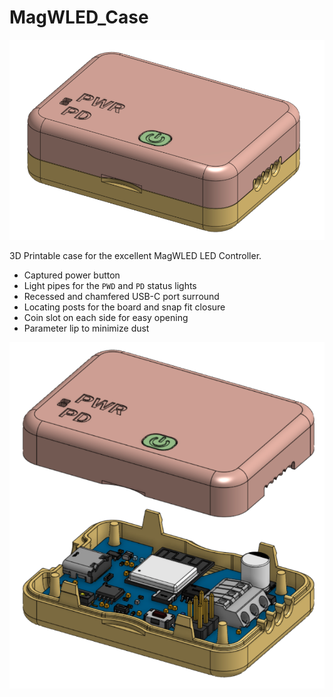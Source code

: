 # MagWLED_Case
![case](media/case_assembled.png)


3D Printable case for the excellent MagWLED LED Controller.

* Captured power button
* Light pipes for the `PWD` and `PD` status lights
* Recessed and chamfered USB-C port surround
* Locating posts for the board and snap fit closure
* Coin slot on each side for easy opening
* Parameter lip to minimize dust


![case](media/case_exploded.png)